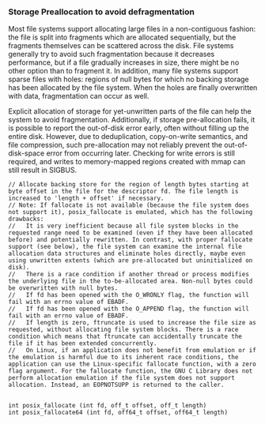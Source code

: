 ### Storage Preallocation to avoid defragmentation

Most file systems support allocating large files in a non-contiguous fashion: the file is split into fragments which are allocated sequentially, but the fragments themselves can be scattered across the disk. File systems generally try to avoid such fragmentation because it decreases performance, but if a file gradually increases in size, there might be no other option than to fragment it. In addition, many file systems support sparse files with holes: regions of null bytes for which no backing storage has been allocated by the file system. When the holes are finally overwritten with data, fragmentation can occur as well.

Explicit allocation of storage for yet-unwritten parts of the file can help the system to avoid fragmentation. Additionally, if storage pre-allocation fails, it is possible to report the out-of-disk error early, often without filling up the entire disk. However, due to deduplication, copy-on-write semantics, and file compression, such pre-allocation may not reliably prevent the out-of-disk-space error from occurring later. Checking for write errors is still required, and writes to memory-mapped regions created with mmap can still result in SIGBUS.

```
// Allocate backing store for the region of length bytes starting at byte offset in the file for the descriptor fd. The file length is increased to 'length + offset' if necessary.
// Note: If fallocate is not available (because the file system does not support it), posix_fallocate is emulated, which has the following drawbacks:
//   It is very inefficient because all file system blocks in the requested range need to be examined (even if they have been allocated before) and potentially rewritten. In contrast, with proper fallocate support (see below), the file system can examine the internal file allocation data structures and eliminate holes directly, maybe even using unwritten extents (which are pre-allocated but uninitialized on disk).
//   There is a race condition if another thread or process modifies the underlying file in the to-be-allocated area. Non-null bytes could be overwritten with null bytes.
//   If fd has been opened with the O_WRONLY flag, the function will fail with an errno value of EBADF.
//   If fd has been opened with the O_APPEND flag, the function will fail with an errno value of EBADF.
//   If length is zero, ftruncate is used to increase the file size as requested, without allocating file system blocks. There is a race condition which means that ftruncate can accidentally truncate the file if it has been extended concurrently. 
//   On Linux, if an application does not benefit from emulation or if the emulation is harmful due to its inherent race conditions, the application can use the Linux-specific fallocate function, with a zero flag argument. For the fallocate function, the GNU C Library does not perform allocation emulation if the file system does not support allocation. Instead, an EOPNOTSUPP is returned to the caller.


int posix_fallocate (int fd, off_t offset, off_t length)
int posix_fallocate64 (int fd, off64_t offset, off64_t length)
```
